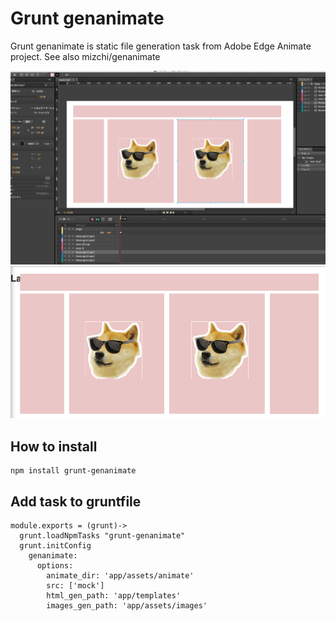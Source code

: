 # Grunt genanimate

Grunt genanimate is static file generation task from Adobe Edge Animate project.
See also mizchi/genanimate

![](animate.png)
![](sample.png)

## How to install

```
npm install grunt-genanimate
```

## Add task to gruntfile

```
module.exports = (grunt)->
  grunt.loadNpmTasks "grunt-genanimate"
  grunt.initConfig
    genanimate:
      options:
        animate_dir: 'app/assets/animate'
        src: ['mock']
        html_gen_path: 'app/templates'
        images_gen_path: 'app/assets/images'
```
